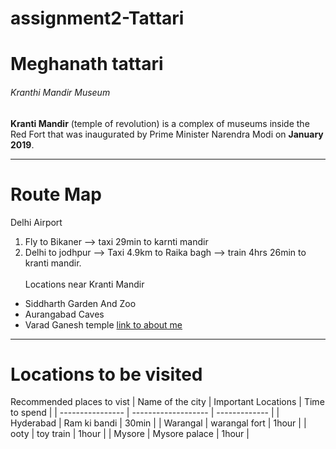 # assignment2-Tattari
# Meghanath tattari
###### Kranthi Mandir Museum
**Kranti Mandir** (temple of revolution) is a complex of museums inside the Red Fort that was inaugurated by Prime Minister Narendra Modi on **January 2019**.
***
# Route Map
Delhi Airport
1. Fly to Bikaner --> taxi 29min to karnti mandir
2. Delhi to jodhpur --> Taxi 4.9km to Raika bagh --> train 4hrs 26min to kranti mandir.<br><br>
Locations near Kranti Mandir
* Siddharth Garden And Zoo
* Aurangabad Caves
* Varad Ganesh temple
[link to about me](AboutMe.md)

***
# Locations to be visited
Recommended places to vist
| Name of the city | Important Locations | Time to spend |
| ---------------- | ------------------- | ------------- |
| Hyderabad | Ram ki bandi | 30min |
| Warangal | warangal fort | 1hour |
| ooty | toy train | 1hour |
| Mysore | Mysore palace | 1hour |





